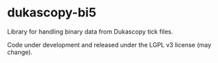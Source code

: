 dukascopy-bi5
=============

Library for handling binary data from Dukascopy tick files.

Code under development and released under the LGPL v3 license (may change).

